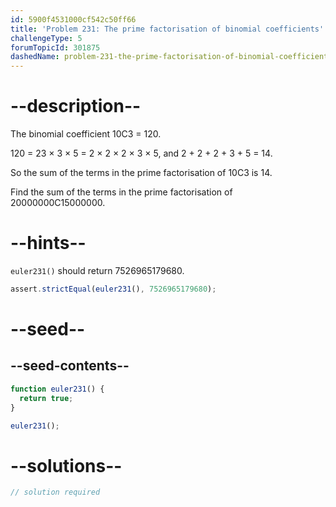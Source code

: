 ```yaml
---
id: 5900f4531000cf542c50ff66
title: 'Problem 231: The prime factorisation of binomial coefficients'
challengeType: 5
forumTopicId: 301875
dashedName: problem-231-the-prime-factorisation-of-binomial-coefficients
---
```


# --description--

The binomial coefficient 10C3 = 120.

120 = 23 × 3 × 5 = 2 × 2 × 2 × 3 × 5, and 2 + 2 + 2 + 3 + 5 = 14.

So the sum of the terms in the prime factorisation of 10C3 is 14.

Find the sum of the terms in the prime factorisation of 20000000C15000000.

# --hints--

`euler231()` should return 7526965179680.

```js
assert.strictEqual(euler231(), 7526965179680);
```

# --seed--

## --seed-contents--

```js
function euler231() {
  return true;
}

euler231();
```

# --solutions--

```js
// solution required
```
